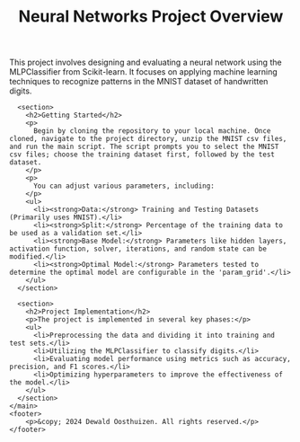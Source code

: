 <!DOCTYPE html>
<html lang="en">
<head>
  <link rel="stylesheet" href="styles.css">
</head>
<body>
    <header>
        <h1>Neural Networks Project Overview</h1>
    </header>
    <main>
      <section>
        <p>
          This project involves designing and evaluating a neural network using the MLPClassifier from Scikit-learn. It focuses on applying machine learning techniques to recognize patterns in the MNIST dataset of handwritten digits.
        </p>
      </section>
      
      <section>
        <h2>Getting Started</h2>
        <p>
          Begin by cloning the repository to your local machine. Once cloned, navigate to the project directory, unzip the MNIST csv files, and run the main script. The script prompts you to select the MNIST csv files; choose the training dataset first, followed by the test dataset.
        </p>
        <p>
          You can adjust various parameters, including:
        </p>
        <ul>
          <li><strong>Data:</strong> Training and Testing Datasets (Primarily uses MNIST).</li>
          <li><strong>Split:</strong> Percentage of the training data to be used as a validation set.</li>
          <li><strong>Base Model:</strong> Parameters like hidden layers, activation function, solver, iterations, and random state can be modified.</li>
          <li><strong>Optimal Model:</strong> Parameters tested to determine the optimal model are configurable in the 'param_grid'.</li>
        </ul>
      </section>
      
      <section>
        <h2>Project Implementation</h2>
        <p>The project is implemented in several key phases:</p>
        <ul>
          <li>Preprocessing the data and dividing it into training and test sets.</li>
          <li>Utilizing the MLPClassifier to classify digits.</li>
          <li>Evaluating model performance using metrics such as accuracy, precision, and F1 scores.</li>
          <li>Optimizing hyperparameters to improve the effectiveness of the model.</li>
        </ul>
      </section>
    </main>
    <footer>
        <p>&copy; 2024 Dewald Oosthuizen. All rights reserved.</p>
    </footer>
</body>
</html>
